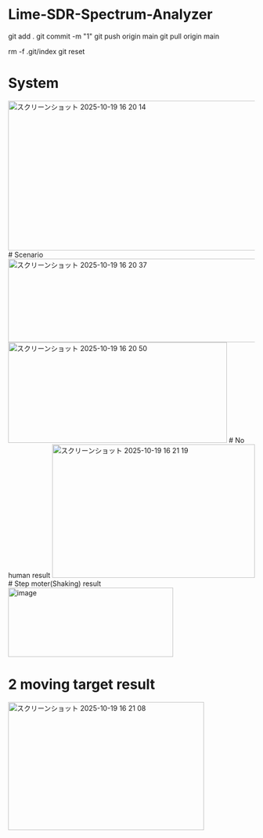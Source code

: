 # Lime-SDR-Spectrum-Analyzer

git add .
git commit -m "1"
git push origin main
git pull origin main


rm -f .git/index
git reset
# System
<img width="755" height="305" alt="スクリーンショット 2025-10-19 16 20 14" src="https://github.com/user-attachments/assets/ed5d98ef-880f-4043-af2f-179b09155084" />
# Scenario
<img width="651" height="170" alt="スクリーンショット 2025-10-19 16 20 37" src="https://github.com/user-attachments/assets/cb3f21eb-5bc6-4afc-9d9c-d73d2c797dab" />
<img width="447" height="205" alt="スクリーンショット 2025-10-19 16 20 50" src="https://github.com/user-attachments/assets/42293014-291e-47a0-ad2d-be5b69b8b41e" />
# No human result
<img width="414" height="272" alt="スクリーンショット 2025-10-19 16 21 19" src="https://github.com/user-attachments/assets/e547579b-1a23-4568-a1a6-8b3be92bc578" />
# Step moter(Shaking) result
<img width="337" height="141" alt="image" src="https://github.com/user-attachments/assets/48e5fdc9-99b2-4b23-9bf4-7d6fad946407" />

# 2 moving target result
<img width="400" height="261" alt="スクリーンショット 2025-10-19 16 21 08" src="https://github.com/user-attachments/assets/eac01076-2aba-4e38-b251-e2b5398742b7" />

